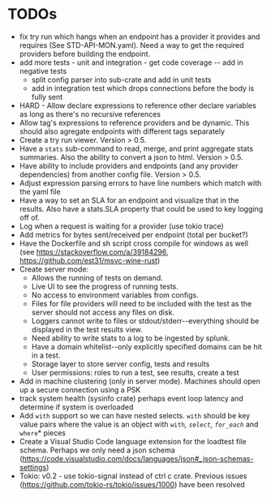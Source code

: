# TODOs
- fix try run which hangs when an endpoint has a provider it provides and requires (See STD-API-MON.yaml). Need a way to get the required providers before building the endpoint.
- add more tests - unit and integration - get code coverage -- add in negative tests
  - split config parser into sub-crate and add in unit tests
  - add in integration test which drops connections before the body is fully sent
- HARD - Allow declare expressions to reference other declare variables as long as there's no recursive references
- Allow tag's expressions to reference providers and be dynamic. This should also agregate endpoints with different tags separately
- Create a try run viewer. Version > 0.5.
- Have a `stats` sub-command to read, merge, and print aggregate stats summaries. Also the ability to convert a json to html. Version > 0.5.
- Have ability to include providers and endpoints (and any provider dependencies) from another config file. Version > 0.5.
- Adjust expression parsing errors to have line numbers which match with the yaml file
- Have a way to set an SLA for an endpoint and visualize that in the results. Also have a stats.SLA property that could be used to key logging off of.
- Log when a request is waiting for a provider (use tokio trace)
- Add metrics for bytes sent/received per endpoint (total per bucket?)
- Have the Dockerfile and sh script cross compile for windows as well (see https://stackoverflow.com/a/39184296, https://github.com/est31/msvc-wine-rust)
- Create server mode:
  - Allows the running of tests on demand.
  - Live UI to see the progress of running tests.
  - No access to environment variables from configs.
  - Files for file providers will need to be included with the test as the server should not access any files on disk.
  - Loggers cannot write to files or stdout/stderr--everything should be displayed in the test results view.
  - Need ability to write stats to a log to be ingested by splunk.
  - Have a domain whitelist--only explicitly specified domains can be hit in a test.
  - Storage layer to store server config, tests and results
  - User permissions: roles to run a test, see results, create a test
- Add in machine clustering (only in server mode). Machines should open up a secure connection using a PSK
- track system health (sysinfo crate) perhaps event loop latency and determine if system is overloaded
- Add `with` support so we can have nested selects. `with` should be key value pairs where the value is an object with `with`*, `select`, `for_each`* and `where`* pieces
- Create a Visual Studio Code language extension for the loadtest file schema. Perhaps we only need a json schema (https://code.visualstudio.com/docs/languages/json#_json-schemas-settings)
- Tokio: v0.2 - use tokio-signal instead of ctrl c crate. Previous issues (https://github.com/tokio-rs/tokio/issues/1000) have been resolved